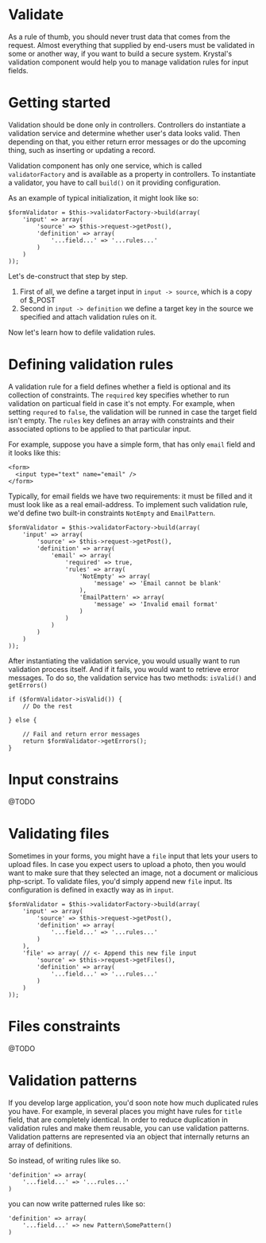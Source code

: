 Validate
=======

As a rule of thumb, you should never trust data that comes from the request. Almost everything that supplied by end-users must be validated in some or another way, if you want to build a secure system. Krystal's validation component would help you to manage validation rules for input fields.

# Getting started

Validation should be done only in controllers. Controllers do instantiate a validation service and determine whether user's data looks valid. Then depending on that, you either return error messages or do the upcoming thing, such as inserting or updating a record.

Validation component has only one service, which is called `validatorFactory` and is available as a property in controllers. To instantiate a validator, you have to call `build()` on it providing configuration.

As an example of typical initialization, it might look like so:

    $formValidator = $this->validatorFactory->build(array(
    	'input' => array(
    		'source' => $this->request->getPost(),
    		'definition' => array(
    			'...field...' => '...rules...'
    		)
    	)
    ));

Let's de-construct that step by step.

1. First of all, we define a target input in `input -> source`, which is a copy of $_POST
2. Second in `input -> definition` we define a target key in the source we specified and attach validation rules on it.

Now let's learn how to defile validation rules.

# Defining validation rules

A validation rule for a field defines whether a field is optional and its collection of constraints. The `required` key specifies whether to run validation on particual field in case it's not empty. For example, when setting `requred` to `false`, the validation will be runned in case the target field isn't empty. The `rules` key defines an array with constraints and their associated options to be applied to that particular input.

For example, suppose you have a simple form, that has only `email` field and it looks like this:

    <form>
      <input type="text" name="email" />
    </form>

Typically, for email fields we have two requirements: it must be filled and it must look like as a real email-address. To implement such validation rule, we'd define two built-in constraints `NotEmpty` and `EmailPattern`.

    $formValidator = $this->validatorFactory->build(array(
    	'input' => array(
    		'source' => $this->request->getPost(),
    		'definition' => array(
    			'email' => array(
    				'required' => true,
    				'rules' => array(
    					'NotEmpty' => array(
    						'message' => 'Email cannot be blank'
    					),
    					'EmailPattern' => array(
    						'message' => 'Invalid email format'
    					)
    				)
    			)
    		)
    	)
    ));

After instantiating the validation service, you would usually want to run validation process itself. And if it fails, you would want to retrieve error messages. To do so, the validation service has two methods: `isValid()` and `getErrors()`

    if ($formValidator->isValid()) {
    	// Do the rest
    
    } else {
    
    	// Fail and return error messages
    	return $formValidator->getErrors();
    }

# Input constrains

@TODO

# Validating files

Sometimes in your forms, you might have a `file` input that lets your users to upload files. In case you expect users to upload a photo, then you would want to make sure that they selected an image, not a document or malicious php-script. To validate files, you'd simply append new `file` input. Its configuration is defined in exactly way as in `input`.

    $formValidator = $this->validatorFactory->build(array(
    	'input' => array(
    		'source' => $this->request->getPost(),
    		'definition' => array(
    			'...field...' => '...rules...'
    		)
    	),
    	'file' => array( // <- Append this new file input
    		'source' => $this->request->getFiles(),
    		'definition' => array(
    			'...field...' => '...rules...'
    		)
    	)
    ));

# Files constraints

@TODO

# Validation patterns

If you develop large application, you'd soon note how much duplicated rules you have. For example, in several places you might have rules for `title` field, that are completely identical. In order to reduce duplication in validation rules and make them reusable, you can use validation patterns. Validation patterns are represented via an object that internally returns an array of definitions.

So instead, of writing rules like so.

    'definition' => array(
    	'...field...' => '...rules...'
    )

you can now write patterned rules like so:

    'definition' => array(
    	'...field...' => new Pattern\SomePattern()
    )

